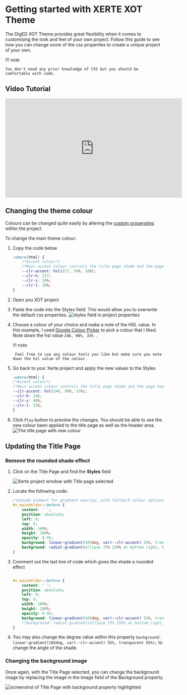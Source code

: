 # Getting started with XERTE XOT Theme

The DigED XOT Theme provides great flexibility when it comes to customising the look and feel of your own project. Follow this guide to see how you can change some of the css properties to create a unique project of your own.

!!! note

    You don't need any prior knowledge of CSS but you should be comfortable with code.

## Video Tutorial

<iframe width="560" height="315" src="https://www.youtube.com/embed/Gro2jOtdVFE" title="YouTube video player" frameborder="0" allow="accelerometer; autoplay; clipboard-write; encrypted-media; gyroscope; picture-in-picture; web-share" allowfullscreen></iframe>

## Changing the theme colour

Colours can be changed quite easily by altering the [custom properpties](https://developer.mozilla.org/en-US/docs/Web/CSS/--*) within the project.

To change the main theme colour:

1. Copy the code below

    ```css title="default custom properties"
    :where(html) {
        /*Accent colour*/
        /*Main accent colour controls the title page shade and the page header background */
        --clr-accent: hsl(217, 59%, 20%);
        --clr-h: 217;
        --clr-s: 59%;
        --clr-l: 20%;
    }
    ```

2. Open you XOT project
   
3. Paste the code into the Styles field. This would allow you to overwrite the default css properties.
   ![styles field in project properties](https://i.imgur.com/hTUxuVP.png)

4. Choose a colour of your choice and make a note of the HSL value. In this example, I used [Google Colour Picker](https://g.co/kgs/m4765a) to pick a colour that I liked. Note down the hsl value `246, 90%, 33% `.

    !!! note

        Feel free to use any colour tools you like but make sure you note down the hsl value of the colour.

5. Go back to your Xerte project and apply the new values to the Styles

    ```css title="Example"
    :where(html) {
    /*Accent colour*/
    /*Main accent colour controls the title page shade and the page header background */
    --clr-accent: hsl(246, 90%, 33%);
    --clr-h: 246;
    --clr-s: 90%;
    --clr-l: 33%;
    }
    ```

6. Click ` Play ` button to preview the changes. You should be able to see the new colour been applied to the title page as well as the header area.
   ![The title page with new colour](https://i.imgur.com/CiTLQEk.png)


## Updating the Title Page

### Remove the rounded shade effect

1. Click on the Title Page and find the **Styles** field

   ![Xerte project window with Title page selected](https://i.imgur.com/axNXz7h.png) 

2. Locate the following code:

    ```css
    /*pseudo element for gradient overlay, with fallback colour options*/
    #x_mainHolder::before {
        content: ' ';
        position: absolute;
        left: 0;
        top: 0;
        width: 100%;
        height: 100%;
        opacity: 0.95;
        background: linear-gradient(105deg, var(--clr-accent) 55%, transparent 55%);
        background: radial-gradient(ellipse 75% 150% at bottom right, transparent 0%, transparent 75%, var(--clr-accent) 75%);
    }

    ```

3. Comment out the last line of code which gives the shade a rounded effect

    ```css

    #x_mainHolder::before {
        content: ' ';
        position: absolute;
        left: 0;
        top: 0;
        width: 100%;
        height: 100%;
        opacity: 0.95;
        background: linear-gradient(105deg, var(--clr-accent) 55%, transparent 55%);
        /*background: radial-gradient(ellipse 75% 150% at bottom right, transparent 0%, transparent 75%, var(--clr-accent) 75%);*/
    }

    ```

4. You may also change the degree value within this property ` background: linear-gradient(105deg, var(--clr-accent) 55%, transparent 55%); ` to change the angle of the shade.

### Changing the background image

Once again, with the Title Page selected, you can change the background image by replacing the image in the Image field of the Background property.

![screenshot of Title Page with background property highlighted](https://i.imgur.com/QZLzMzG.png)